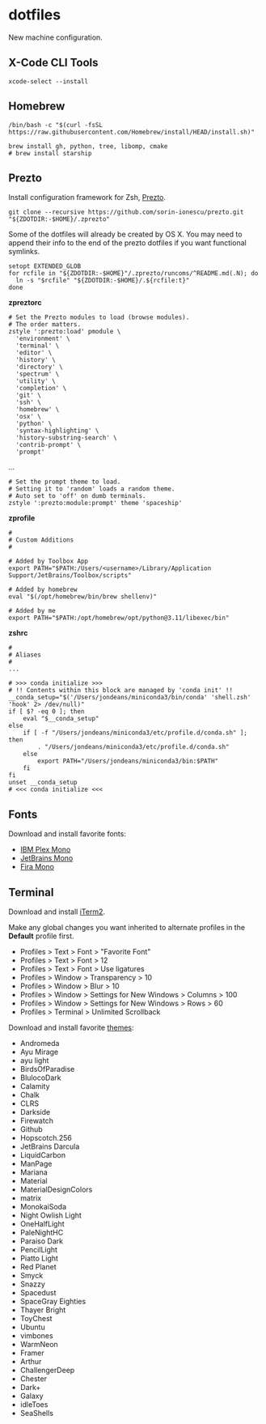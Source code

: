 # dotfiles

New machine configuration.

## X-Code CLI Tools

```shell
xcode-select --install
```

## Homebrew

```shell
/bin/bash -c "$(curl -fsSL https://raw.githubusercontent.com/Homebrew/install/HEAD/install.sh)"

brew install gh, python, tree, libomp, cmake
# brew install starship
```

## Prezto

Install configuration framework for Zsh, [Prezto](https://github.com/sorin-ionescu/prezto).

```shell
git clone --recursive https://github.com/sorin-ionescu/prezto.git "${ZDOTDIR:-$HOME}/.zprezto"
```

Some of the dotfiles will already be created by OS X. 
You may need to append their info to the end of the prezto dotfiles if you want functional symlinks.

```shell
setopt EXTENDED_GLOB
for rcfile in "${ZDOTDIR:-$HOME}"/.zprezto/runcoms/^README.md(.N); do
  ln -s "$rcfile" "${ZDOTDIR:-$HOME}/.${rcfile:t}"
done
```

**zpreztorc**
```shell
# Set the Prezto modules to load (browse modules).
# The order matters.
zstyle ':prezto:load' pmodule \
  'environment' \
  'terminal' \
  'editor' \
  'history' \
  'directory' \
  'spectrum' \
  'utility' \
  'completion' \
  'git' \
  'ssh' \
  'homebrew' \
  'osx' \
  'python' \
  'syntax-highlighting' \
  'history-substring-search' \
  'contrib-prompt' \
  'prompt'
```
...
```shell
# Set the prompt theme to load.
# Setting it to 'random' loads a random theme.
# Auto set to 'off' on dumb terminals.
zstyle ':prezto:module:prompt' theme 'spaceship'
```

**zprofile**
```shell
#
# Custom Additions
#

# Added by Toolbox App
export PATH="$PATH:/Users/<username>/Library/Application Support/JetBrains/Toolbox/scripts"

# Added by homebrew
eval "$(/opt/homebrew/bin/brew shellenv)"

# Added by me
export PATH="$PATH:/opt/homebrew/opt/python@3.11/libexec/bin"
```

**zshrc**
```shell
#
# Aliases
#
...

# >>> conda initialize >>>
# !! Contents within this block are managed by 'conda init' !!
__conda_setup="$('/Users/jondeans/miniconda3/bin/conda' 'shell.zsh' 'hook' 2> /dev/null)"
if [ $? -eq 0 ]; then
    eval "$__conda_setup"
else
    if [ -f "/Users/jondeans/miniconda3/etc/profile.d/conda.sh" ]; then
        . "/Users/jondeans/miniconda3/etc/profile.d/conda.sh"
    else
        export PATH="/Users/jondeans/miniconda3/bin:$PATH"
    fi
fi
unset __conda_setup
# <<< conda initialize <<<
```

## Fonts

Download and install favorite fonts:
* [IBM Plex Mono](https://fonts.google.com/specimen/IBM+Plex+Mono)
* [JetBrains Mono](https://fonts.google.com/specimen/JetBrains+Mono)
* [Fira Mono](https://fonts.google.com/specimen/Fira+Mono)

## Terminal

Download and install [iTerm2](https://iterm2.com/).

Make any global changes you want inherited to alternate profiles in the **Default** profile first.

* Profiles > Text > Font > "Favorite Font"
* Profiles > Text > Font > 12
* Profiles > Text > Font > Use ligatures
* Profiles > Window > Transparency > 10 
* Profiles > Window > Blur > 10
* Profiles > Window > Settings for New Windows > Columns > 100
* Profiles > Window > Settings for New Windows > Rows > 60
* Profiles > Terminal > Unlimited Scrollback

Download and install favorite [themes](https://iterm2colorschemes.com/):
* Andromeda
* Ayu Mirage
* ayu light
* BirdsOfParadise
* BlulocoDark
* Calamity
* Chalk
* CLRS
* Darkside
* Firewatch
* Github
* Hopscotch.256
* JetBrains Darcula
* LiquidCarbon
* ManPage
* Mariana
* Material
* MaterialDesignColors
* matrix
* MonokaiSoda
* Night Owlish Light
* OneHalfLight
* PaleNightHC
* Paraiso Dark
* PencilLight
* Piatto Light
* Red Planet
* Smyck
* Snazzy
* Spacedust
* SpaceGray Eighties
* Thayer Bright
* ToyChest
* Ubuntu
* vimbones
* WarmNeon
* Framer
* Arthur
* ChallengerDeep
* Chester
* Dark+
* Galaxy
* idleToes
* SeaShells

